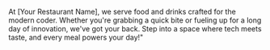 At [Your Restaurant Name], we serve food and drinks crafted for the modern coder. Whether you're grabbing a quick bite or fueling up for a long day of innovation, we've got your back. Step into a space where tech meets taste, and every meal powers your day!"
